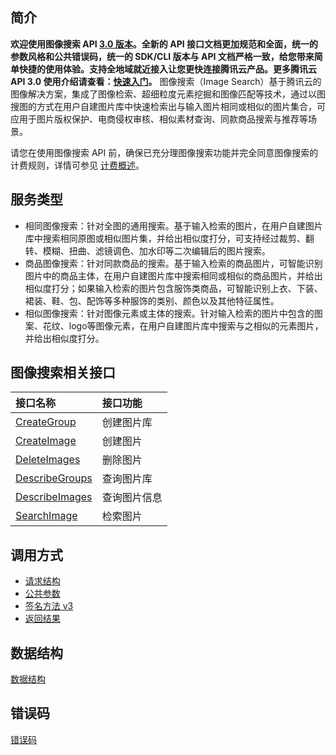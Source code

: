 ## 简介
**欢迎使用图像搜索 API [3.0 版本](https://cloud.tencent.com/product/api)。全新的 API 接口文档更加规范和全面，统一的参数风格和公共错误码，统一的 SDK/CLI 版本与 API 文档严格一致，给您带来简单快捷的使用体验。支持全地域就近接入让您更快连接腾讯云产品。更多腾讯云 API 3.0 使用介绍请查看：[快速入门](https://cloud.tencent.com/document/product/1278/46696)。**
图像搜索（Image Search）基于腾讯云的图像解决方案，集成了图像检索、超细粒度元素挖掘和图像匹配等技术，通过以图搜图的方式在用户自建图片库中快速检索出与输入图片相同或相似的图片集合，可应用于图片版权保护、电商侵权审核、相似素材查询、同款商品搜索与推荐等场景。

请您在使用图像搜索 API 前，确保已充分理图像搜索功能并完全同意图像搜索的计费规则，详情可参见 [计费概述](https://cloud.tencent.com/document/product/1589/74549)。
 
## 服务类型
- 相同图像搜索：针对全图的通用搜索。基于输入检索的图片，在用户自建图片库中搜索相同原图或相似图片集，并给出相似度打分，可支持经过裁剪、翻转、模糊、扭曲、滤镜调色、加水印等二次编辑后的图片搜索。
- 商品图像搜索：针对同款商品的搜索。基于输入检索的商品图片，可智能识别图片中的商品主体，在用户自建图片库中搜索相同或相似的商品图片，并给出相似度打分；如果输入检索的图片包含服饰类商品，可智能识别上衣、下装、裙装、鞋、包、配饰等多种服饰的类别、颜色以及其他特征属性。
- 相似图像搜索：针对图像元素或主体的搜索。针对输入检索的图片中包含的图案、花纹、logo等图像元素，在用户自建图片库中搜索与之相似的元素图片，并给出相似度打分。

## 图像搜索相关接口
| 接口名称                                                     | 接口功能                          |
| :----------------------------------------------------------- | :-------------------------------- |
| [CreateGroup](https://cloud.tencent.com/document/api/865/63488) | 创建图片库 |
| [CreateImage](https://cloud.tencent.com/document/api/865/63487) | 创建图片                  |
| [DeleteImages](https://cloud.tencent.com/document/api/865/63486) | 删除图片                   |
| [DescribeGroups](https://cloud.tencent.com/document/api/865/63485) | 查询图片库     |
| [DescribeImages](https://cloud.tencent.com/document/api/865/63484) | 查询图片信息              |
| [SearchImage](https://cloud.tencent.com/document/api/865/63483) | 检索图片                 |



## 调用方式
- [请求结构](https://cloud.tencent.com/document/api/865/35464)
- [公共参数](https://cloud.tencent.com/document/api/865/35465)
- [签名方法 v3](https://cloud.tencent.com/document/api/865/35466)
- [返回结果](https://cloud.tencent.com/document/api/865/35468)

## 数据结构

[数据结构](https://cloud.tencent.com/document/api/865/35474)

## 错误码

[错误码](https://cloud.tencent.com/document/api/865/35475)

